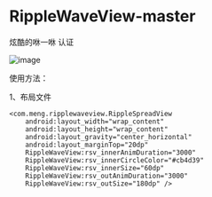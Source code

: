 # RippleWaveView-master
炫酷的咻一咻 认证

![image](https://github.com/mengcuiguang/RippleWaveView-master/blob/master/test.gif )  

使用方法：

1、布局文件

    <com.meng.ripplewaveview.RippleSpreadView
        android:layout_width="wrap_content"
        android:layout_height="wrap_content"
        android:layout_gravity="center_horizontal"
        android:layout_marginTop="20dp"
        RippleWaveView:rsv_innerAnimDuration="3000"
        RippleWaveView:rsv_innerCircleColor="#cb4d39"
        RippleWaveView:rsv_innerSize="60dp"
        RippleWaveView:rsv_outAnimDuration="3000"
        RippleWaveView:rsv_outSize="180dp" />
